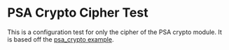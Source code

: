 # PSA Crypto Cipher Test

This is a configuration test for only the cipher of the PSA crypto module.
It is based off the [psa_crypto example](../../../examples/advanced_examples/psa_crypto/README.md).
